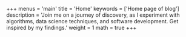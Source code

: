 +++
menus = 'main'
title = 'Home'
keywords = ['Home page of blog']
description = 'Join me on a journey of discovery, as I experiment with algorithms, data science techniques, and software development. Get inspired by my findings.'
weight = 1
math = true
+++